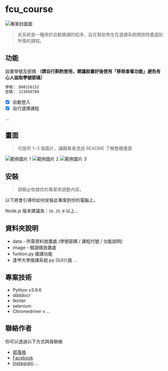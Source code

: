 # fcu_course

![專案封面圖](https://fakeimg.pl/500/)

> 此系統是一種用於自動搶課的程序，旨在幫助學生在選課系統開放時盡選到所需的課程。

## 功能

設置學號及密碼 **（請自行斟酌使用，建議設置好後使用「移除查看功能」避免有心人盜取學號密碼）**

```bash
學號： D08156152
密碼： 123456789
```

- [x] 自動登入
- [x] 自行選擇課程

...

## 畫面

> 可提供 1~3 張圖片，讓觀看者透過 README 了解整體畫面

![範例圖片 1](https://fakeimg.pl/500/)
![範例圖片 2](https://fakeimg.pl/500/)
![範例圖片 3](https://fakeimg.pl/500/)


## 安裝

> 請務必依據你的專案來調整內容。

以下將會引導你如何安裝此專案到你的電腦上。

Node.js 版本建議為：`16.15.0` 以上...


## 資料夾說明

- data - 所需資料放置處 (學號密碼 / 課程代號 / 功能說明)
- image - 驗證碼放置處
- funtion.py 搶課功能
- 逢甲大學搶課系統.py GUI介面
...


## 專案技術

- Python v3.9.6
- ddddocr
- tkinter   
- selenium
- Chromedriver v
...


## 聯絡作者

你可以透過以下方式與我聯絡

- [部落格](https://israynotarray.com/)
- [Facebook](https://www.facebook.com/israynotarray)
- [Instagram](https://www.instagram.com/isray_notarray/)
...
